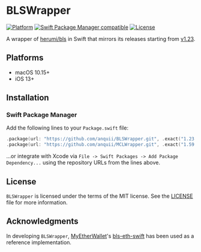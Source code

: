 # BLSWrapper

[![Platform](https://img.shields.io/badge/Platforms-macOS%20%7C%20iOS-blue)](#platforms)
[![Swift Package Manager compatible](https://img.shields.io/badge/SPM-compatible-orange)](#swift-package-manager)
[![License](https://img.shields.io/badge/license-MIT-green.svg)](https://github.com/anquii/BLSWrapper/blob/main/LICENSE)

A wrapper of [herumi/bls](https://github.com/herumi/bls) in Swift that mirrors its releases starting from [v1.23](https://github.com/herumi/bls/releases/tag/v1.23).

## Platforms
- macOS 10.15+
- iOS 13+

## Installation

### Swift Package Manager

Add the following lines to your `Package.swift` file:
```swift
.package(url: "https://github.com/anquii/BLSWrapper.git", .exact("1.23.0")
.package(url: "https://github.com/anquii/MCLWrapper.git", .exact("1.59.0"),
```
...or integrate with Xcode via `File -> Swift Packages -> Add Package Dependency...` using the repository URLs from the lines above.

## License

`BLSWrapper` is licensed under the terms of the MIT license. See the [LICENSE](LICENSE) file for more information.

## Acknowledgments

In developing `BLSWrapper`, [MyEtherWallet](https://github.com/MyEtherWallet)'s [bls-eth-swift](https://github.com/MyEtherWallet/bls-eth-swift) has been used as a reference implementation.
